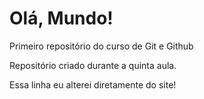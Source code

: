 # Olá, Mundo!
 Primeiro repositório do curso de Git e Github

 Repositório criado durante a quinta aula.

Essa linha eu alterei diretamente do site!
